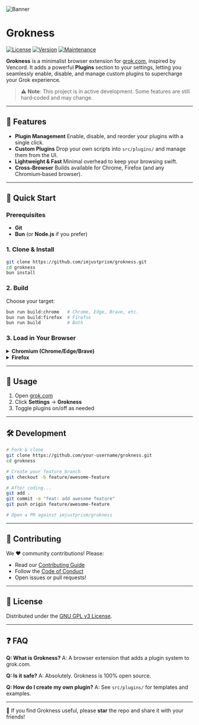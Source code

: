 ![Banner](https://media.discordapp.net/attachments/1392621222944047267/1394396712034107574/grokness-banner.png?ex=6876a8a2&is=68755722&hm=00170fd731f419127ce036ae85f7cf392330589a2862fd2898593f0b8c8bc3ec&=&width=1525&height=858)

# Grokness

[![License](https://img.shields.io/github/license/imjustprism/grokness?style=for-the-badge)](LICENSE)
[![Version](https://img.shields.io/github/package-json/v/imjustprism/grokness?style=for-the-badge)](https://github.com/imjustprism/grokness/blob/main/package.json)
[![Maintenance](https://img.shields.io/maintenance/yes/2025?style=for-the-badge)]()

**Grokness** is a minimalist browser extension for [grok.com](https://grok.com), inspired by Vencord. It adds a powerful **Plugins** section to your settings, letting you seamlessly enable, disable, and manage custom plugins to supercharge your Grok experience.

> ⚠️ **Note**: This project is in active development. Some features are still hard‑coded and may change.

---

## 🔧 Features

- **Plugin Management**
  Enable, disable, and reorder your plugins with a single click.
- **Custom Plugins**
  Drop your own scripts into `src/plugins/` and manage them from the UI.
- **Lightweight & Fast**
  Minimal overhead to keep your browsing swift.
- **Cross‑Browser**
  Builds available for Chrome, Firefox (and any Chromium‑based browser).

---

## 🚀 Quick Start

### Prerequisites

- **Git**
- **Bun** (or **Node.js** if you prefer)

### 1. Clone & Install

```bash
git clone https://github.com/imjustprism/grokness.git
cd grokness
bun install
```

### 2. Build

Choose your target:

```bash
bun run build:chrome   # Chrome, Edge, Brave, etc.
bun run build:firefox  # Firefox
bun run build          # Both
```

### 3. Load in Your Browser

<details>
<summary><strong>Chromium (Chrome/Edge/Brave)</strong></summary>

1. Go to `chrome://extensions/`
2. Enable **Developer mode**
3. Click **Load unpacked** and select `dist/chrome`
</details>

<details>
<summary><strong>Firefox</strong></summary>

1. Go to `about:debugging#/runtime/this-firefox`
2. Click **Load Temporary Add-on…**
3. Select `dist/firefox/manifest.json`
</details>

---

## 🧩 Usage

1. Open [grok.com](https://grok.com)
2. Click **Settings** → **Grokness**
3. Toggle plugins on/off as needed

---

## 🛠 Development

```bash
# Fork & clone
git clone https://github.com/your-username/grokness.git
cd grokness

# Create your feature branch
git checkout -b feature/awesome-feature

# After coding...
git add .
git commit -m "feat: add awesome feature"
git push origin feature/awesome-feature

# Open a PR against imjustprism/grokness
```

---

## 🤝 Contributing

We ❤️ community contributions! Please:

- Read our [Contributing Guide](CONTRIBUTING.md)
- Follow the [Code of Conduct](CODE_OF_CONDUCT.md)
- Open issues or pull requests!

---

## 📄 License

Distributed under the [GNU GPL v3 License](LICENSE).

---

## ❓ FAQ

**Q: What is Grokness?**
A: A browser extension that adds a plugin system to grok.com.

**Q: Is it safe?**
A: Absolutely. Grokness is 100% open source.

**Q: How do I create my own plugin?**
A: See `src/plugins/` for templates and examples.

---

🌟 If you find Grokness useful, please **star** the repo and share it with your friends!
